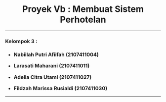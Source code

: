 <h1 align="center"> Proyek Vb : Membuat Sistem Perhotelan </h1>
<hr>
<h3> Kelompok 3 : <h3>

- Nabiilah Putri Afiifah (2107411004)

- Larasati Maharani (2107411011)

- Adelia Citra Utami (2107411027)

- Fildzah Marissa Rusialdi (2107411030)  
<hr>

